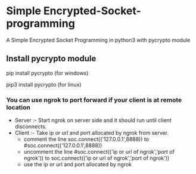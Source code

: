 # Simple Encrypted-Socket-programming
  A Simple Encrypted Socket Programming in python3 with pycrypto module

## Install pycrypto module
  pip install pycrypto  (for windows)

  pip3 install pycrypto  (for linux)

### You can use ngrok to port forward if your client is at remote location 
 - Server :- Start ngrok on server side and it should run until client disconnects.
 - Client :- Take ip or url and port allocated by ngrok from server.
   - comment the line           soc.connect(('127.0.0.1',8888))  to    #soc.connect(('127.0.0.1',8888))
   - uncomment the line     #soc.connect(('ip or url of ngrok','port of ngrok'))  to   soc.connect(('ip or url of ngrok','port of ngrok')) 
   - use the ip or url and port allocated by ngrok
   

